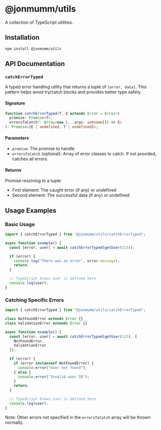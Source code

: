 # @jonmumm/utils

A collection of TypeScript utilities.

## Installation

```bash
npm install @jonmumm/utils
```

## API Documentation

### `catchErrorTyped`

A typed error handling utility that returns a tuple of `[error, data]`. This pattern helps avoid try/catch blocks and provides better type safety.

#### Signature

```typescript
function catchErrorTyped<T, E extends Error = Error>(
  promise: Promise<T>,
  errorsToCatch?: Array<new (...args: unknown[]) => E>
): Promise<[E | undefined, T | undefined]>;
```

#### Parameters

- `promise`: The promise to handle
- `errorsToCatch` (optional): Array of error classes to catch. If not provided, catches all errors.

#### Returns

Promise resolving to a tuple:

- First element: The caught error (if any) or undefined
- Second element: The successful data (if any) or undefined

## Usage Examples

### Basic Usage

```typescript
import { catchErrorTyped } from "@jonmumm/utils/catchErrorTyped";

async function example() {
  const [error, user] = await catchErrorTyped(getUser(123));

  if (error) {
    console.log("There was an error", error.message);
    return;
  }

  // TypeScript knows user is defined here
  console.log(user);
}
```

### Catching Specific Errors

```typescript
import { catchErrorTyped } from "@jonmumm/utils/catchErrorTyped";

class NotFoundError extends Error {}
class ValidationError extends Error {}

async function example() {
  const [error, user] = await catchErrorTyped(getUser(123), [
    NotFoundError,
    ValidationError
  ]);

  if (error) {
    if (error instanceof NotFoundError) {
      console.error("User not found");
    } else {
      console.error("Invalid user ID");
    }
    return;
  }

  // TypeScript knows user is defined here
  console.log(user);
}
```

Note: Other errors not specified in the `errorsToCatch` array will be thrown normally.
